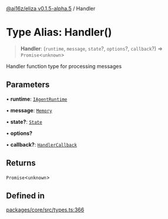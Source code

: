 [@ai16z/eliza v0.1.5-alpha.5](../index.md) / Handler

# Type Alias: Handler()

> **Handler**: (`runtime`, `message`, `state`?, `options`?, `callback`?) => `Promise`\<`unknown`\>

Handler function type for processing messages

## Parameters

• **runtime**: [`IAgentRuntime`](../interfaces/IAgentRuntime.md)

• **message**: [`Memory`](../interfaces/Memory.md)

• **state?**: [`State`](../interfaces/State.md)

• **options?**

• **callback?**: [`HandlerCallback`](HandlerCallback.md)

## Returns

`Promise`\<`unknown`\>

## Defined in

[packages/core/src/types.ts:366](https://github.com/solana-autonomous-agents/Miraya/blob/main/packages/core/src/types.ts#L366)
